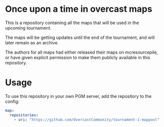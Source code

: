 # Once upon a time in overcast maps

This is a repository containing all the maps that will be used in the upcoming tournament.

The maps will be getting updates until the end of the tournament, and will later remain as an archive.

The authors for all maps had either released their maps on mcresourcepile, or have given explicit permission to make them publicly available in this repository.

# Usage

To use this repository in your own PGM server, add the repository to the config:

```yml
map:
  repositories:
    - uri: "https://github.com/OvercastCommunity/tournament-1-mappool"	
```